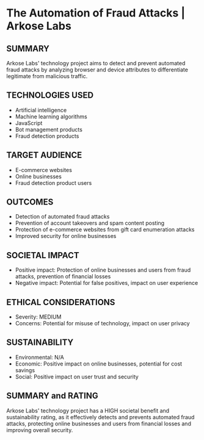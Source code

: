 # The Automation of Fraud Attacks | Arkose Labs
## SUMMARY
Arkose Labs' technology project aims to detect and prevent automated fraud attacks by analyzing browser and device attributes to differentiate legitimate from malicious traffic.

## TECHNOLOGIES USED
* Artificial intelligence
* Machine learning algorithms
* JavaScript
* Bot management products
* Fraud detection products

## TARGET AUDIENCE
* E-commerce websites
* Online businesses
* Fraud detection product users

## OUTCOMES
* Detection of automated fraud attacks
* Prevention of account takeovers and spam content posting
* Protection of e-commerce websites from gift card enumeration attacks
* Improved security for online businesses

## SOCIETAL IMPACT
* Positive impact: Protection of online businesses and users from fraud attacks, prevention of financial losses
* Negative impact: Potential for false positives, impact on user experience

## ETHICAL CONSIDERATIONS
* Severity: MEDIUM
* Concerns: Potential for misuse of technology, impact on user privacy

## SUSTAINABILITY
* Environmental: N/A
* Economic: Positive impact on online businesses, potential for cost savings
* Social: Positive impact on user trust and security

## SUMMARY and RATING
Arkose Labs' technology project has a HIGH societal benefit and sustainability rating, as it effectively detects and prevents automated fraud attacks, protecting online businesses and users from financial losses and improving overall security.
